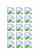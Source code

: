 <div>
  <img src= "https://raw.githubusercontent.com/PokeAPI/sprites/master/sprites/items/master-ball.png" />
  <img src= "https://raw.githubusercontent.com/PokeAPI/sprites/master/sprites/items/master-ball.png" />
  <img src= "https://raw.githubusercontent.com/PokeAPI/sprites/master/sprites/items/master-ball.png" />
</div>

<div>
  <img src="https://raw.githubusercontent.com/PokeAPI/sprites/master/sprites/pokemon/4.png" />
  <img src="https://raw.githubusercontent.com/PokeAPI/sprites/master/sprites/pokemon/1.png" />
  <img src="https://raw.githubusercontent.com/PokeAPI/sprites/master/sprites/pokemon/7.png" />
</div>

<div>
  <img src="https://raw.githubusercontent.com/PokeAPI/sprites/master/sprites/pokemon/155.png" />
  <img src="https://raw.githubusercontent.com/PokeAPI/sprites/master/sprites/pokemon/152.png" />
  <img src="https://raw.githubusercontent.com/PokeAPI/sprites/master/sprites/pokemon/158.png" />
</div>

<div>
  <img src="https://raw.githubusercontent.com/PokeAPI/sprites/master/sprites/pokemon/255.png" />
  <img src="https://raw.githubusercontent.com/PokeAPI/sprites/master/sprites/pokemon/252.png" /> 
  <img src="https://raw.githubusercontent.com/PokeAPI/sprites/master/sprites/pokemon/258.png" />
</div>

<div>
  <img src="https://raw.githubusercontent.com/PokeAPI/sprites/master/sprites/pokemon/390.png" />
  <img src="https://raw.githubusercontent.com/PokeAPI/sprites/master/sprites/pokemon/387.png" /> 
  <img src="https://raw.githubusercontent.com/PokeAPI/sprites/master/sprites/pokemon/393.png" />
</div>

